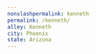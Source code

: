 ```yaml
---
﻿nonslashpermalink: kenneth
permalink: /kenneth/
alley: Kenneth
city: Phoenix
state: Arizona
---
```

